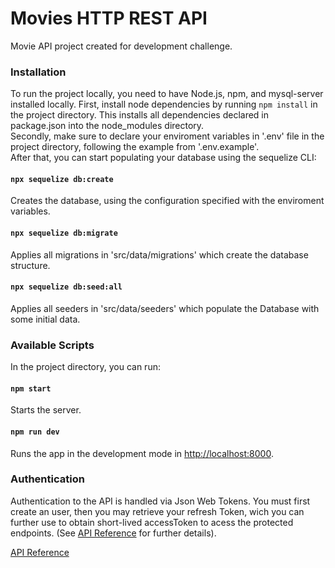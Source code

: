 # Movies HTTP REST API

Movie API project created for development challenge.

### Installation
To run the project locally, you need to have Node.js, npm, and mysql-server installed locally.
First, install node dependencies by running `npm install` in the project directory. This installs all dependencies declared in package.json into the node_modules directory.<br/>
Secondly, make sure to declare your enviroment variables in '.env' file in the project directory, following the example from '.env.example'.<br/>
After that, you can start populating your database using the sequelize CLI:

#### `npx sequelize db:create`
Creates the database, using the configuration specified with the enviroment variables.

#### `npx sequelize db:migrate`
Applies all migrations in 'src/data/migrations' which create the database structure.

#### `npx sequelize db:seed:all`
Applies all seeders in 'src/data/seeders' which populate the Database with some initial data.

### Available Scripts

In the project directory, you can run:

#### `npm start`

Starts the server.

#### `npm run dev`

Runs the app in the development mode in [http://localhost:8000](http://localhost:8000).

### Authentication
Authentication to the API is handled via Json Web Tokens. You must first create an user, then you may retrieve your refresh Token, wich you can further use to obtain short-lived accessToken to acess the protected endpoints. (See [API Reference](https://documenter.getpostman.com/view/13805394/TzXtHzxG) for further details).

[API Reference](https://documenter.getpostman.com/view/13805394/TzXtHzxG)
